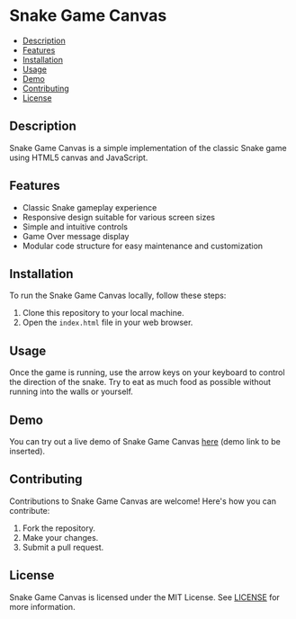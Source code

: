 # Snake Game Canvas

- [Description](#description)
- [Features](#features)
- [Installation](#installation)
- [Usage](#usage)
- [Demo](#demo)
- [Contributing](#contributing)
- [License](#license)

## Description

Snake Game Canvas is a simple implementation of the classic Snake game using HTML5 canvas and JavaScript.

## Features

- Classic Snake gameplay experience
- Responsive design suitable for various screen sizes
- Simple and intuitive controls
- Game Over message display
- Modular code structure for easy maintenance and customization

## Installation

To run the Snake Game Canvas locally, follow these steps:

1. Clone this repository to your local machine.
2. Open the `index.html` file in your web browser.

## Usage

Once the game is running, use the arrow keys on your keyboard to control the direction of the snake. Try to eat as much food as possible without running into the walls or yourself.

## Demo

You can try out a live demo of Snake Game Canvas [here](#) (demo link to be inserted).

## Contributing

Contributions to Snake Game Canvas are welcome! Here's how you can contribute:

1. Fork the repository.
2. Make your changes.
3. Submit a pull request.

## License

Snake Game Canvas is licensed under the MIT License. See [LICENSE](LICENSE) for more information.
